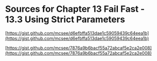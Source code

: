 # Sources for Chapter 13 Fail Fast - 13.3 Using Strict Parameters


[https://gist.github.com/mcsee/d6efbffa513dae1c59059439c64eea1b](https://gist.github.com/mcsee/d6efbffa513dae1c59059439c64eea1b)

[https://gist.github.com/mcsee/7876a9b6bacf55a72abcaf5e2ca2e008](https://gist.github.com/mcsee/7876a9b6bacf55a72abcaf5e2ca2e008)